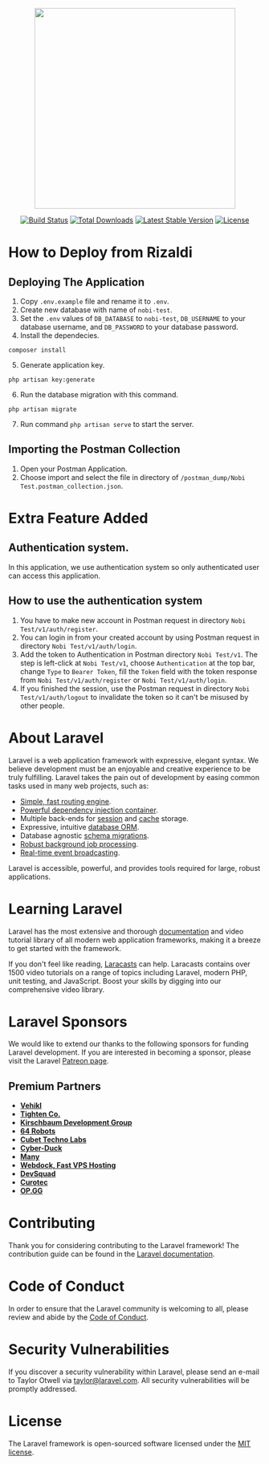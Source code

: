 <p align="center"><a href="https://laravel.com" target="_blank"><img src="https://raw.githubusercontent.com/laravel/art/master/logo-lockup/5%20SVG/2%20CMYK/1%20Full%20Color/laravel-logolockup-cmyk-red.svg" width="400"></a></p>

<p align="center">
<a href="https://travis-ci.org/laravel/framework"><img src="https://travis-ci.org/laravel/framework.svg" alt="Build Status"></a>
<a href="https://packagist.org/packages/laravel/framework"><img src="https://img.shields.io/packagist/dt/laravel/framework" alt="Total Downloads"></a>
<a href="https://packagist.org/packages/laravel/framework"><img src="https://img.shields.io/packagist/v/laravel/framework" alt="Latest Stable Version"></a>
<a href="https://packagist.org/packages/laravel/framework"><img src="https://img.shields.io/packagist/l/laravel/framework" alt="License"></a>
</p>

# How to Deploy from Rizaldi

## Deploying The Application

1. Copy `.env.example` file and rename it to `.env`.
2. Create new database with name of `nobi-test`.
3. Set the `.env` values of `DB_DATABASE` to `nobi-test`, `DB_USERNAME` to your database username, and `DB_PASSWORD` to your database password.
4. Install the dependecies.

```
composer install
```

5. Generate application key.

```
php artisan key:generate
```

6. Run the database migration with this command.

```
php artisan migrate
```

7. Run command `php artisan serve` to start the server.

## Importing the Postman Collection

1. Open your Postman Application.
2. Choose import and select the file in directory of `/postman_dump/Nobi Test.postman_collection.json`.

# Extra Feature Added

## Authentication system.

In this application, we use authentication system so only authenticated user can access this application.

## How to use the authentication system

1. You have to make new account in Postman request in directory `Nobi Test/v1/auth/register`.
2. You can login in from your created account by using Postman request in directory `Nobi Test/v1/auth/login`.
3. Add the token to Authentication in Postman directory `Nobi Test/v1`. The step is left-click at `Nobi Test/v1`, choose `Authentication` at the top bar, change `Type` to `Bearer Token`, fill the `Token` field with the token response from `Nobi Test/v1/auth/register` or `Nobi Test/v1/auth/login`.
4. If you finished the session, use the Postman request in directory `Nobi Test/v1/auth/logout` to invalidate the token so it can't be misused by other people.

# About Laravel

Laravel is a web application framework with expressive, elegant syntax. We believe development must be an enjoyable and creative experience to be truly fulfilling. Laravel takes the pain out of development by easing common tasks used in many web projects, such as:

-   [Simple, fast routing engine](https://laravel.com/docs/routing).
-   [Powerful dependency injection container](https://laravel.com/docs/container).
-   Multiple back-ends for [session](https://laravel.com/docs/session) and [cache](https://laravel.com/docs/cache) storage.
-   Expressive, intuitive [database ORM](https://laravel.com/docs/eloquent).
-   Database agnostic [schema migrations](https://laravel.com/docs/migrations).
-   [Robust background job processing](https://laravel.com/docs/queues).
-   [Real-time event broadcasting](https://laravel.com/docs/broadcasting).

Laravel is accessible, powerful, and provides tools required for large, robust applications.

# Learning Laravel

Laravel has the most extensive and thorough [documentation](https://laravel.com/docs) and video tutorial library of all modern web application frameworks, making it a breeze to get started with the framework.

If you don't feel like reading, [Laracasts](https://laracasts.com) can help. Laracasts contains over 1500 video tutorials on a range of topics including Laravel, modern PHP, unit testing, and JavaScript. Boost your skills by digging into our comprehensive video library.

# Laravel Sponsors

We would like to extend our thanks to the following sponsors for funding Laravel development. If you are interested in becoming a sponsor, please visit the Laravel [Patreon page](https://patreon.com/taylorotwell).

## Premium Partners

-   **[Vehikl](https://vehikl.com/)**
-   **[Tighten Co.](https://tighten.co)**
-   **[Kirschbaum Development Group](https://kirschbaumdevelopment.com)**
-   **[64 Robots](https://64robots.com)**
-   **[Cubet Techno Labs](https://cubettech.com)**
-   **[Cyber-Duck](https://cyber-duck.co.uk)**
-   **[Many](https://www.many.co.uk)**
-   **[Webdock, Fast VPS Hosting](https://www.webdock.io/en)**
-   **[DevSquad](https://devsquad.com)**
-   **[Curotec](https://www.curotec.com/services/technologies/laravel/)**
-   **[OP.GG](https://op.gg)**

# Contributing

Thank you for considering contributing to the Laravel framework! The contribution guide can be found in the [Laravel documentation](https://laravel.com/docs/contributions).

# Code of Conduct

In order to ensure that the Laravel community is welcoming to all, please review and abide by the [Code of Conduct](https://laravel.com/docs/contributions#code-of-conduct).

# Security Vulnerabilities

If you discover a security vulnerability within Laravel, please send an e-mail to Taylor Otwell via [taylor@laravel.com](mailto:taylor@laravel.com). All security vulnerabilities will be promptly addressed.

# License

The Laravel framework is open-sourced software licensed under the [MIT license](https://opensource.org/licenses/MIT).
